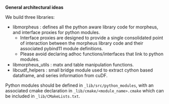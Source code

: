 <!--
SPDX-FileCopyrightText: Copyright (c) 2023, NVIDIA CORPORATION & AFFILIATES. All rights reserved.
SPDX-License-Identifier: Apache-2.0

Licensed under the Apache License, Version 2.0 (the "License");
you may not use this file except in compliance with the License.
You may obtain a copy of the License at

http://www.apache.org/licenses/LICENSE-2.0

Unless required by applicable law or agreed to in writing, software
distributed under the License is distributed on an "AS IS" BASIS,
WITHOUT WARRANTIES OR CONDITIONS OF ANY KIND, either express or implied.
See the License for the specific language governing permissions and
limitations under the License.
-->

**General architectural ideas**

We build three libraries:
- libmorpheus : defines all the python aware library code for morpheus, and interface proxies for python modules.
  - Interface proxies are designed to provide a single consolidated point of interaction between the morpheus 
  library code and their associated pybind11 module definitions.
  - Please avoid declaring adhoc functions/interfaces that link to python modules.
- libmorpheus_utils : matx and table manipulation functions.
- libcudf_helpers : small bridge module used to extract cython based dataframe, and series information from cuDF.


Python modules should be defined in `_lib/src/python_modules`, with an associated cmake declaration in 
`_lib/cmake/<module_name>.cmake` which can be included in `_lib/CMakeLists.txt`.